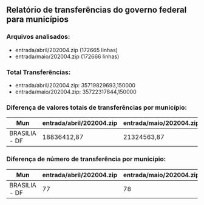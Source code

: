 ## Relatório de transferências do governo federal para municípios
### Arquivos analisados:
* entrada/abril/202004.zip (172665 linhas)
* entrada/maio/202004.zip (172666 linhas)
### Total Transferências:
* entrada/abril/202004.zip: 35719829693,150000
* entrada/maio/202004.zip: 35722317844,150000
### Diferença de valores totais de transferências por município:
| Mun | entrada/abril/202004.zip | entrada/maio/202004.zip | Diff | Percent |
| --- | --- | --- | --- | --- |
| BRASILIA - DF | 18836412,87 | 21324563,87 | 2488151,00 | 13,21 |
### Diferença de número de transferência por município:
| Mun | entrada/abril/202004.zip | entrada/maio/202004.zip | Diff | Percent |
| --- | --- | --- | --- | --- |
| BRASILIA - DF | 77 | 78 | 1 | 1 |
